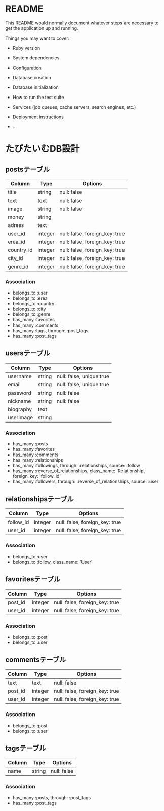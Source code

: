 # README

This README would normally document whatever steps are necessary to get the
application up and running.

Things you may want to cover:

* Ruby version

* System dependencies

* Configuration

* Database creation

* Database initialization

* How to run the test suite

* Services (job queues, cache servers, search engines, etc.)

* Deployment instructions

* ...

# たびたいむDB設計

## postsテーブル
|Column|Type|Options|
|------|----|-------|
|title|string|null: false|
|text|text|null: false|
|image|string|null: false|
|money|string||
|adress|text||
|user_id|integer|null: false, foreign_key: true|
|erea_id|integer|null: false, foreign_key: true|
|country_id|integer|null: false, foreign_key: true|
|city_id|integer|null: false, foreign_key: true|
|genre_id|integer|null: false, foreign_key: true|
### Association
- belongs_to :user
- belongs_to :erea
- belongs_to :country
- belongs_to :city
- belongs_to :genre
- has_many :favorites
- has_many :comments
- has_many :tags, through:  :post_tags
- has_many :post_tags

## usersテーブル
|Column|Type|Options|
|------|----|-------|
|username|string|null: false, unique:true|
|email|string|null: false, unique:true|
|password|string|null: false|
|nickname|string|null: false|
|biography|text||
|userimage|string||
### Association
- has_many :posts
- has_many :favorites
- has_many :comments
- has_many :relationships
- has_many :followings, through: :relationships, source: :follow
- has_many :reverse_of_relationships, class_name: 'Relationship', foreign_key: 'follow_id'
- has_many :followers, through: :reverse_of_relationships, source: :user

## relationshipsテーブル
|Column|Type|Options|
|------|----|-------|
|follow_id|integer|null: false, foreign_key: true|
|user_id|integer|null: false, foreign_key: true|
### Association
- belongs_to :user
- belongs_to :follow, class_name: 'User'

## favoritesテーブル
|Column|Type|Options|
|------|----|-------|
|post_id|integer|null: false, foreign_key: true|
|user_id|integer|null: false, foreign_key: true|
### Association
- belongs_to :post
- belongs_to :user

## commentsテーブル
|Column|Type|Options|
|------|----|-------|
|text|text|null: false|
|post_id|integer|null: false, foreign_key: true|
|user_id|integer|null: false, foreign_key: true|
### Association
- belongs_to :post
- belongs_to :user

## tagsテーブル
|Column|Type|Options|
|------|----|-------|
|name|string|null: false|
### Association
- has_many :posts, through:  :post_tags
- has_many :post_tags